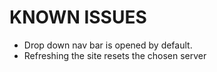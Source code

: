 # KNOWN ISSUES
- Drop down nav bar is opened by default. 
- Refreshing the site resets the chosen server